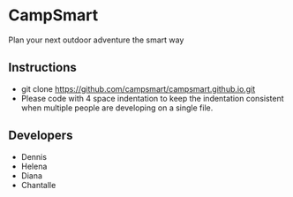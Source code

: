 # CampSmart
Plan your next outdoor adventure the smart way

## Instructions
- git clone https://github.com/campsmart/campsmart.github.io.git
- Please code with 4 space indentation to keep the indentation consistent when multiple people are developing on a single file.

## Developers
- Dennis
- Helena
- Diana
- Chantalle
